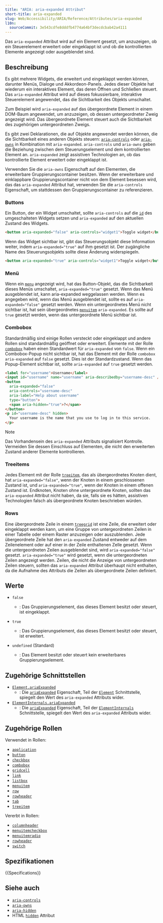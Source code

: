 ```yaml
---
title: "ARIA: aria-expanded Attribut"
short-title: aria-expanded
slug: Web/Accessibility/ARIA/Reference/Attributes/aria-expanded
l10n:
  sourceCommit: 3e543cdfe8dddfb4774a64bf3decdcbab42a4111
---
```


Das `aria-expanded` Attribut wird auf ein Element gesetzt, um anzuzeigen, ob ein Steuerelement erweitert oder eingeklappt ist und ob die kontrollierten Elemente angezeigt oder ausgeblendet sind.

## Beschreibung

Es gibt mehrere Widgets, die erweitert und eingeklappt werden können, darunter Menüs, Dialoge und Akkordeon-Panels. Jedes dieser Objekte hat wiederum ein interaktives Element, das deren Öffnen und Schließen steuert. Das `aria-expanded` Attribut wird auf dieses fokussierbare, interaktive Steuerelement angewendet, das die Sichtbarkeit des Objekts umschaltet.

Zum Beispiel wird `aria-expanded` auf das übergeordnete Element in einem DOM-Baum angewendet, um anzuzeigen, ob dessen untergeordneter Zweig angezeigt wird. Das übergeordnete Element steuert auch die Sichtbarkeit des zugehörigen untergeordneten Zweigs.

Es gibt zwei Deklarationen, die auf Objekte angewendet werden können, die die Sichtbarkeit eines anderen Objekts steuern: [`aria-controls`](/de/docs/Web/Accessibility/ARIA/Reference/Attributes/aria-controls) oder [`aria-owns`](/de/docs/Web/Accessibility/ARIA/Reference/Attributes/aria-owns) in Kombination mit `aria-expanded`. `aria-controls` und `aria-owns` geben die Beziehung zwischen dem Steuerungselement und dem kontrollierten Element an. `aria-expanded` zeigt assistiven Technologien an, ob das kontrollierte Element erweitert oder eingeklappt ist.

Verwenden Sie die `aria-owns` Eigenschaft auf den Elementen, die erweiterbare Gruppierungscontainer besitzen. Wenn der erweiterbare und einklappbare Gruppierungscontainer nicht von dem Element besessen wird, das das `aria-expanded` Attribut hat, verwenden Sie die `aria-controls` Eigenschaft, um stattdessen den Gruppierungscontainer zu referenzieren.

### Buttons

Ein Button, der ein Widget umschaltet, sollte `aria-controls` auf die [`id`](/de/docs/Web/HTML/Reference/Global_attributes/id) des umgeschalteten Widgets setzen und `aria-expanded` auf den aktuellen Zustand des Widgets.

```html
<button aria-expanded="false" aria-controls="widget1">Toggle widget</button>
```

Wenn das Widget sichtbar ist, gibt das Steuerungsobjekt diese Information weiter, indem `aria-expanded="true"` auf ihm gesetzt ist. Der zugängliche Name des Steuerungsobjekts sollte diese Änderung widerspiegeln.

```html
<button aria-expanded="true" aria-controls="widget1">Toggle widget</button>
```

### Menü

Wenn ein [`menu`](/de/docs/Web/Accessibility/ARIA/Reference/Roles/menu_role) angezeigt wird, hat das Button-Objekt, das die Sichtbarkeit dieses Menüs umschaltet, `aria-expanded="true"` gesetzt. Wenn das Menü ausgeblendet ist, kann aria-expanded weggelassen werden. Wenn es angegeben wird, wenn das Menü ausgeblendet ist, sollte es auf `aria-expanded="false"` gesetzt werden. Wenn ein untergeordnetes Menü nicht sichtbar ist, hat sein übergeordnetes [`menuitem`](/de/docs/Web/Accessibility/ARIA/Reference/Roles/menuitem_role) `aria-expanded`. Es sollte auf `true` gesetzt werden, wenn das untergeordnete Menü sichtbar ist.

### Combobox

Standardmäßig sind einige Rollen versteckt oder eingeklappt und andere Rollen sind standardmäßig geöffnet oder erweitert. Elemente mit der Rolle [`combobox`](/de/docs/Web/Accessibility/ARIA/Reference/Roles/combobox_role) haben einen Standardwert für `aria-expanded` von `false`. Wenn ein Combobox-Popup nicht sichtbar ist, hat das Element mit der Rolle `combobox` `aria-expanded` auf `false` gesetzt. Dies ist der Standardzustand. Wenn das Popup-Element sichtbar ist, sollte `aria-expanded` auf `true` gesetzt werden.

```html
<label for="username">Username</label>
<input id="username" name="username" aria-describedby="username-desc" />
<button
  aria-expanded="false"
  aria-controls="username-desc"
  aria-label="Help about username"
  type="button">
  <span aria-hidden="true">?</span>
</button>
<p id="username-desc" hidden>
  Your username is the name that you use to log in to this service.
</p>
```

> [!NOTE]
> Das Vorhandensein des `aria-expanded` Attributs signalisiert Kontrolle. Vermeiden Sie dessen Einschluss auf Elementen, die nicht den erweiterten Zustand anderer Elemente kontrollieren.

### Treeitems

Jedes Element mit der Rolle [`treeitem`](/de/docs/Web/Accessibility/ARIA/Reference/Roles/treeitem_role), das als übergeordnetes Knoten dient, hat `aria-expanded="false"`, wenn der Knoten in einem geschlossenen Zustand ist, und `aria-expanded="true"`, wenn der Knoten in einem offenen Zustand ist. Endknoten, Knoten ohne untergeordnete Knoten, sollten das `aria-expanded` Attribut nicht haben, da sie, falls sie es hätten, assistiven Technologien falsch als übergeordnete Knoten beschrieben würden.

### Rows

Eine übergeordnete Zeile in einem [`treegrid`](/de/docs/Web/Accessibility/ARIA/Reference/Roles/treegrid_role) ist eine Zeile, die erweitert oder eingeklappt werden kann, um eine Gruppe von untergeordneten Zeilen in einer Tabelle oder einem Raster anzuzeigen oder auszublenden. Jede übergeordnete Zeile hat den `aria-expanded` Zustand entweder auf dem Zeilenelement oder auf einer in der Zeile enthaltenen Zelle gesetzt. Wenn die untergeordneten Zeilen ausgeblendet sind, wird `aria-expanded="false"` gesetzt. `aria-expanded="true"` wird gesetzt, wenn die untergeordneten Zeilen angezeigt werden. Zeilen, die nicht die Anzeige von untergeordneten Zeilen steuern, sollten das `aria-expanded` Attribut überhaupt nicht enthalten, da die Aufnahme des Attributs die Zeilen als übergeordnete Zeilen definiert.

## Werte

- `false`

  - : Das Gruppierungselement, das dieses Element besitzt oder steuert, ist eingeklappt.

- `true`

  - : Das Gruppierungselement, das dieses Element besitzt oder steuert, ist erweitert.

- `undefined` (Standard)
  - : Das Element besitzt oder steuert kein erweiterbares Gruppierungselement.

## Zugehörige Schnittstellen

- [`Element.ariaExpanded`](/de/docs/Web/API/Element/ariaExpanded)
  - : Die [`ariaExpanded`](/de/docs/Web/API/Element/ariaExpanded) Eigenschaft, Teil der [`Element`](/de/docs/Web/API/Element) Schnittstelle, spiegelt den Wert des `aria-expanded` Attributs wider.
- [`ElementInternals.ariaExpanded`](/de/docs/Web/API/ElementInternals/ariaExpanded)
  - : Die [`ariaExpanded`](/de/docs/Web/API/Element/ariaExpanded) Eigenschaft, Teil der [`ElementInternals`](/de/docs/Web/API/ElementInternals) Schnittstelle, spiegelt den Wert des `aria-expanded` Attributs wider.

## Zugehörige Rollen

Verwendet in Rollen:

- [`application`](/de/docs/Web/Accessibility/ARIA/Reference/Roles/application_role)
- [`button`](/de/docs/Web/Accessibility/ARIA/Reference/Roles/button_role)
- [`checkbox`](/de/docs/Web/Accessibility/ARIA/Reference/Roles/checkbox_role)
- [`combobox`](/de/docs/Web/Accessibility/ARIA/Reference/Roles/combobox_role)
- [`gridcell`](/de/docs/Web/Accessibility/ARIA/Reference/Roles/gridcell_role)
- [`link`](/de/docs/Web/Accessibility/ARIA/Reference/Roles/link_role)
- [`listbox`](/de/docs/Web/Accessibility/ARIA/Reference/Roles/listbox_role)
- [`menuitem`](/de/docs/Web/Accessibility/ARIA/Reference/Roles/menuitem_role)
- [`row`](/de/docs/Web/Accessibility/ARIA/Reference/Roles/row_role)
- [`rowheader`](/de/docs/Web/Accessibility/ARIA/Reference/Roles/rowheader_role)
- [`tab`](/de/docs/Web/Accessibility/ARIA/Reference/Roles/tab_role)
- [`treeitem`](/de/docs/Web/Accessibility/ARIA/Reference/Roles/treeitem_role)

Vererbt in Rollen:

- [`columnheader`](/de/docs/Web/Accessibility/ARIA/Reference/Roles/columnheader_role)
- [`menuitemcheckbox`](/de/docs/Web/Accessibility/ARIA/Reference/Roles/menuitemcheckbox_role)
- [`menuitemradio`](/de/docs/Web/Accessibility/ARIA/Reference/Roles/menuitemradio_role)
- [`rowheader`](/de/docs/Web/Accessibility/ARIA/Reference/Roles/rowheader_role)
- [`switch`](/de/docs/Web/Accessibility/ARIA/Reference/Roles/switch_role)

## Spezifikationen

{{Specifications}}

## Siehe auch

- [`aria-controls`](/de/docs/Web/Accessibility/ARIA/Reference/Attributes/aria-controls)
- [`aria-owns`](/de/docs/Web/Accessibility/ARIA/Reference/Attributes/aria-owns)
- [`aria-hidden`](/de/docs/Web/Accessibility/ARIA/Reference/Attributes/aria-hidden)
- HTML [`hidden`](/de/docs/Web/HTML/Reference/Global_attributes/hidden) Attribut
